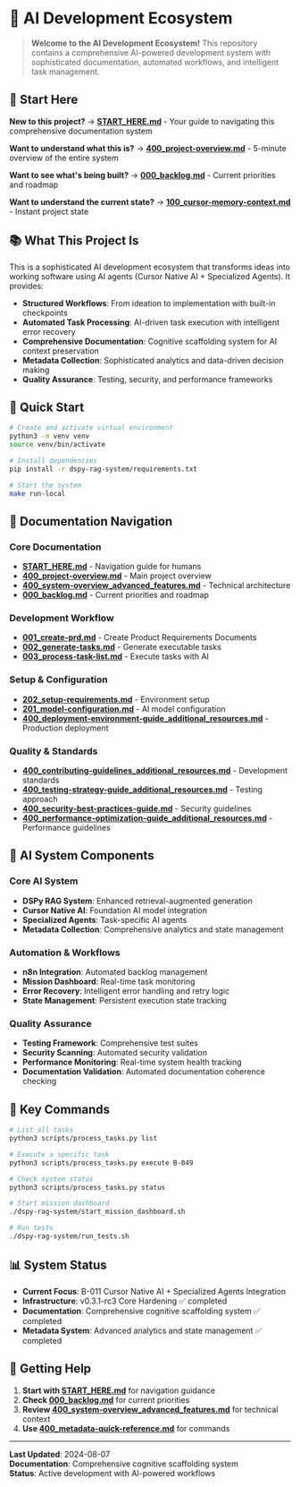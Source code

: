 <!-- CONTEXT_REFERENCE: 400_context-priority-guide.md -->
<!-- MODULE_REFERENCE: 102_memory-context-state.md -->
<!-- MODULE_REFERENCE: B-011-DEPLOYMENT-GUIDE_production_deployment.md -->

<!-- MODULE_REFERENCE: 400_deployment-environment-guide.md -->
<!-- MODULE_REFERENCE: 400_contributing-guidelines.md -->
<!-- MODULE_REFERENCE: docs/100_ai-development-ecosystem.md -->
<!-- MODULE_REFERENCE: 400_system-overview_advanced_features.md -->
<!-- MODULE_REFERENCE: 400_system-overview.md -->
# 🚀 AI Development Ecosystem

> **Welcome to the AI Development Ecosystem!** This repository contains a comprehensive AI-powered development system with sophisticated documentation, automated workflows, and intelligent task management.

## 🎯 **Start Here**

**New to this project?** → **[START_HERE.md](START_HERE.md)** - Your guide to navigating this comprehensive documentation system

**Want to understand what this is?** → **[400_project-overview.md](400_project-overview.md)** - 5-minute overview of the entire system

**Want to see what's being built?** → **[000_backlog.md](000_backlog.md)** - Current priorities and roadmap

**Want to understand the current state?** → **[100_cursor-memory-context.md](100_cursor-memory-context.md)** - Instant project state

## 📚 **What This Project Is**

This is a sophisticated AI development ecosystem that transforms ideas into working software using AI agents (Cursor Native AI + Specialized Agents). It provides:

- **Structured Workflows**: From ideation to implementation with built-in checkpoints
- **Automated Task Processing**: AI-driven task execution with intelligent error recovery
- **Comprehensive Documentation**: Cognitive scaffolding system for AI context preservation
- **Metadata Collection**: Sophisticated analytics and data-driven decision making
- **Quality Assurance**: Testing, security, and performance frameworks

## 🚀 **Quick Start**

```bash
# Create and activate virtual environment
python3 -m venv venv
source venv/bin/activate

# Install dependencies
pip install -r dspy-rag-system/requirements.txt

# Start the system
make run-local
```

## 📖 **Documentation Navigation**

### **Core Documentation**
- **[START_HERE.md](START_HERE.md)** - Navigation guide for humans
- **[400_project-overview.md](400_project-overview.md)** - Main project overview
- **[400_system-overview_advanced_features.md](400_system-overview_advanced_features.md)** - Technical architecture
- **[000_backlog.md](000_backlog.md)** - Current priorities and roadmap

### **Development Workflow**
- **[001_create-prd.md](001_create-prd.md)** - Create Product Requirements Documents
- **[002_generate-tasks.md](002_generate-tasks.md)** - Generate executable tasks
- **[003_process-task-list.md](003_process-task-list.md)** - Execute tasks with AI

### **Setup & Configuration**
- **[202_setup-requirements.md](202_setup-requirements.md)** - Environment setup
- **[201_model-configuration.md](201_model-configuration.md)** - AI model configuration
- **[400_deployment-environment-guide_additional_resources.md](400_deployment-environment-guide_additional_resources.md)** - Production deployment

### **Quality & Standards**
- **[400_contributing-guidelines_additional_resources.md](400_contributing-guidelines_additional_resources.md)** - Development standards
- **[400_testing-strategy-guide_additional_resources.md](400_testing-strategy-guide_additional_resources.md)** - Testing approach
- **[400_security-best-practices-guide.md](400_security-best-practices-guide.md)** - Security guidelines
- **[400_performance-optimization-guide_additional_resources.md](400_performance-optimization-guide_additional_resources.md)** - Performance guidelines

## 🤖 **AI System Components**

### **Core AI System**
- **DSPy RAG System**: Enhanced retrieval-augmented generation
- **Cursor Native AI**: Foundation AI model integration
- **Specialized Agents**: Task-specific AI agents
- **Metadata Collection**: Comprehensive analytics and state management

### **Automation & Workflows**
- **n8n Integration**: Automated backlog management
- **Mission Dashboard**: Real-time task monitoring
- **Error Recovery**: Intelligent error handling and retry logic
- **State Management**: Persistent execution state tracking

### **Quality Assurance**
- **Testing Framework**: Comprehensive test suites
- **Security Scanning**: Automated security validation
- **Performance Monitoring**: Real-time system health tracking
- **Documentation Validation**: Automated documentation coherence checking

## 🔧 **Key Commands**

```bash
# List all tasks
python3 scripts/process_tasks.py list

# Execute a specific task
python3 scripts/process_tasks.py execute B-049

# Check system status
python3 scripts/process_tasks.py status

# Start mission dashboard
./dspy-rag-system/start_mission_dashboard.sh

# Run tests
./dspy-rag-system/run_tests.sh
```

## 📊 **System Status**

- **Current Focus**: B-011 Cursor Native AI + Specialized Agents Integration
- **Infrastructure**: v0.3.1-rc3 Core Hardening ✅ completed
- **Documentation**: Comprehensive cognitive scaffolding system ✅ completed
- **Metadata System**: Advanced analytics and state management ✅ completed

## 🎯 **Getting Help**

1. **Start with [START_HERE.md](START_HERE.md)** for navigation guidance
2. **Check [000_backlog.md](000_backlog.md)** for current priorities
3. **Review [400_system-overview_advanced_features.md](400_system-overview_advanced_features.md)** for technical context
4. **Use [400_metadata-quick-reference.md](400_metadata-quick-reference.md)** for commands

---

**Last Updated**: 2024-08-07  
**Documentation**: Comprehensive cognitive scaffolding system  
**Status**: Active development with AI-powered workflows

